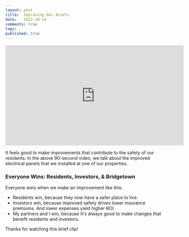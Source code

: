 ```yaml
---
layout: post
title:  Improving Our Assets
date:   2022-10-14
comments: true
tags: 
published: true
---
```


<iframe width="560" height="315" src="https://www.youtube.com/embed/O6B4nZSX0eM" title="YouTube video player" frameborder="0" allow="accelerometer; autoplay; clipboard-write; encrypted-media; gyroscope; picture-in-picture" allowfullscreen></iframe>

It feels good to make improvements that contribute to the safety of our residents. In the above 90-second video, we talk about the improved electrical panels that we installed at one of our properties. 

<!--more-->

### Everyone Wins: Residents, Investors, & Bridgetown

Everyone wins when we make an improvement like this:

* Residents win, because they now have a safer place to live.
* Investors win, because improved safety drives lower insurance premiums. And lower expenses yield higher ROI.
* My partners and I win, because it's always good to make changes that benefit residents and investors.

Thanks for watching this brief clip!